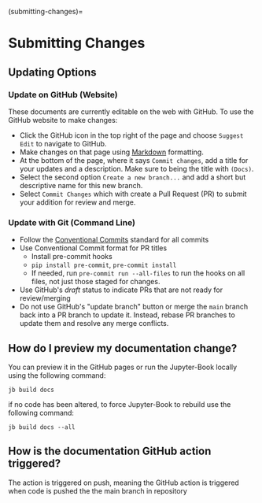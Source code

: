 (submitting-changes)=
# Submitting Changes

## Updating Options

### Update on GitHub (Website)
These documents are currently editable on the web with GitHub. To use the GitHub website to make changes:
* Click the GitHub icon in the top right of the page and choose `Suggest Edit` to navigate to GitHub.
* Make changes on that page using [Markdown](content-types) formatting.
* At the bottom of the page, where it says `Commit changes`, add a title for your updates and a description. Make sure to being the title with `(Docs)`.
* Select the second option `Create a new branch...` and add a short but descriptive name for this new branch.
* Select `Commit Changes` which with create a Pull Request (PR) to submit your addition for review and merge.

### Update with Git (Command Line)

* Follow the [Conventional Commits](https://www.conventionalcommits.org/en/v1.0.0/) standard for all commits
* Use Conventional Commit format for PR titles
    * Install pre-commit hooks
    * `pip install pre-commit`, `pre-commit install`
    * If needed, run `pre-commit run --all-files` to run the hooks on all files, not just those staged for changes.
* Use GitHub's *draft* status to indicate PRs that are not ready for review/merging
* Do not use GitHub's "update branch" button or merge the `main` branch back into a PR branch to update it. Instead, rebase PR branches to update them and resolve any merge conflicts.

## How do I preview my documentation change?
You can preview it in the GitHub pages or run the Jupyter-Book locally using the following command:
```
jb build docs
```
if no code has been altered, to force Jupyter-Book to rebuild use the following command:

```
jb build docs --all
```
## How is the documentation GitHub action triggered?
The action is triggered on push, meaning the GitHub action is triggered when code is pushed the the main branch in repository
